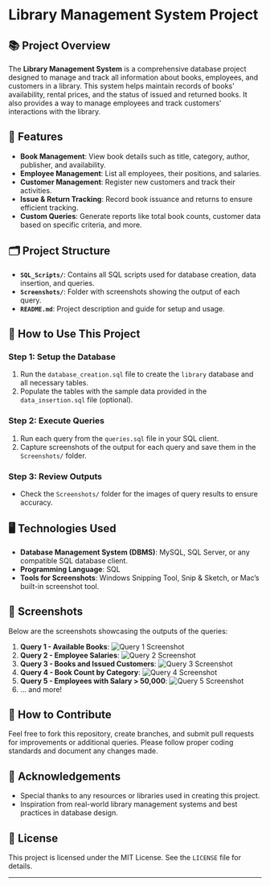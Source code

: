 # Library Management System Project

## 📚 Project Overview
The **Library Management System** is a comprehensive database project designed to manage and track all information about books, employees, and customers in a library. This system helps maintain records of books' availability, rental prices, and the status of issued and returned books. It also provides a way to manage employees and track customers' interactions with the library.

## 🚀 Features
- **Book Management**: View book details such as title, category, author, publisher, and availability.
- **Employee Management**: List all employees, their positions, and salaries.
- **Customer Management**: Register new customers and track their activities.
- **Issue & Return Tracking**: Record book issuance and returns to ensure efficient tracking.
- **Custom Queries**: Generate reports like total book counts, customer data based on specific criteria, and more.

## 🗂 Project Structure
- **`SQL_Scripts/`**: Contains all SQL scripts used for database creation, data insertion, and queries.
- **`Screenshots/`**: Folder with screenshots showing the output of each query.
- **`README.md`**: Project description and guide for setup and usage.

## 📜 How to Use This Project

### Step 1: Setup the Database
1. Run the `database_creation.sql` file to create the `library` database and all necessary tables.
2. Populate the tables with the sample data provided in the `data_insertion.sql` file (optional).

### Step 2: Execute Queries
1. Run each query from the `queries.sql` file in your SQL client.
2. Capture screenshots of the output for each query and save them in the `Screenshots/` folder.

### Step 3: Review Outputs
- Check the `Screenshots/` folder for the images of query results to ensure accuracy.

## 🖥️ Technologies Used
- **Database Management System (DBMS)**: MySQL, SQL Server, or any compatible SQL database client.
- **Programming Language**: SQL
- **Tools for Screenshots**: Windows Snipping Tool, Snip & Sketch, or Mac’s built-in screenshot tool.

## 📸 Screenshots
Below are the screenshots showcasing the outputs of the queries:

1. **Query 1 - Available Books**: ![Query 1 Screenshot](Screenshots/Query1_result.png)
2. **Query 2 - Employee Salaries**: ![Query 2 Screenshot](Screenshots/Query2_result.png)
3. **Query 3 - Books and Issued Customers**: ![Query 3 Screenshot](Screenshots/Query3_result.png)
4. **Query 4 - Book Count by Category**: ![Query 4 Screenshot](Screenshots/Query4_result.png)
5. **Query 5 - Employees with Salary > 50,000**: ![Query 5 Screenshot](Screenshots/Query5_result.png)
6. ... and more!

## 📝 How to Contribute
Feel free to fork this repository, create branches, and submit pull requests for improvements or additional queries. Please follow proper coding standards and document any changes made.

## 🤝 Acknowledgements
- Special thanks to any resources or libraries used in creating this project.
- Inspiration from real-world library management systems and best practices in database design.

## 📄 License
This project is licensed under the MIT License. See the `LICENSE` file for details.

---
